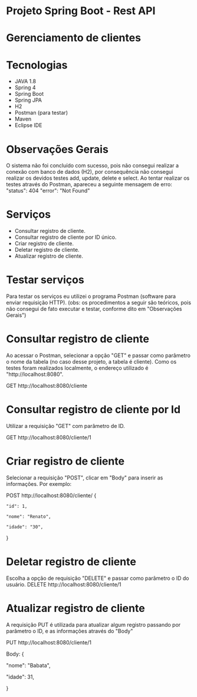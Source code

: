 # Projeto Spring Boot - Rest API 
# Gerenciamento de clientes

# Tecnologias
- JAVA 1.8 
- Spring 4
- Spring Boot
- Spring JPA
- H2
- Postman (para testar)
- Maven
- Eclipse IDE

# Observações Gerais

O sistema não foi concluído com sucesso, pois não consegui realizar a conexão com banco de dados (H2), por consequência não consegui realizar os devidos testes add, update, delete e select. 
Ao tentar realizar os testes através do Postman, apareceu a seguinte mensagem de erro:
"status": 404
"error": "Not Found"

# Serviços 


- Consultar registro de cliente.
- Consultar registro de cliente por ID único.
- Criar registro de cliente.
- Deletar registro de cliente.
- Atualizar registro de cliente.


# Testar serviços

Para testar os serviços eu utilizei o programa  Postman (software para enviar requisição HTTP).
(obs: os procedimentos a seguir são teóricos, pois não consegui de fato executar e testar, conforme dito em "Observações Gerais")

# Consultar registro de cliente 

Ao acessar o Postman, selecionar a opção "GET" e passar como parâmetro o nome da tabela (no caso desse projeto, a tabela é cliente).
Como os testes foram realizados localmente, o endereço utilizado é "http://localhost:8080".

GET 
http://localhost:8080/cliente

# Consultar registro de cliente por Id

Utilizar a requisição "GET" com parâmetro de ID.

GET 
http://localhost:8080/cliente/1

# Criar registro de cliente

Selecionar a requisição "POST", clicar em "Body" para inserir as informações. Por exemplo:

POST 
http://localhost:8080/cliente/
{

    "id": 1,
    
    "nome": "Renato",
    
    "idade": "30",
    
}

# Deletar registro de cliente

Escolha a opção de requisição "DELETE" e passar como parâmetro o ID do usuário.
DELETE http://localhost:8080/cliente/1


# Atualizar registro de cliente

A requisição PUT é utilizada para atualizar algum registro passando por parâmetro o ID, e as informações através do "Body"

PUT
http://localhost:8080/cliente/1

Body:
{

  "nome": "Babata",
  
  "idade": 31,
  
}





